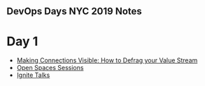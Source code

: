 ## DevOps Days NYC 2019 Notes

# Day 1
* [Making Connections Visible: How to Defrag your Value Stream](defrag.md)
* [Open Spaces Sessions](openspace-1.md)
* [Ignite Talks](ignite-1.md)